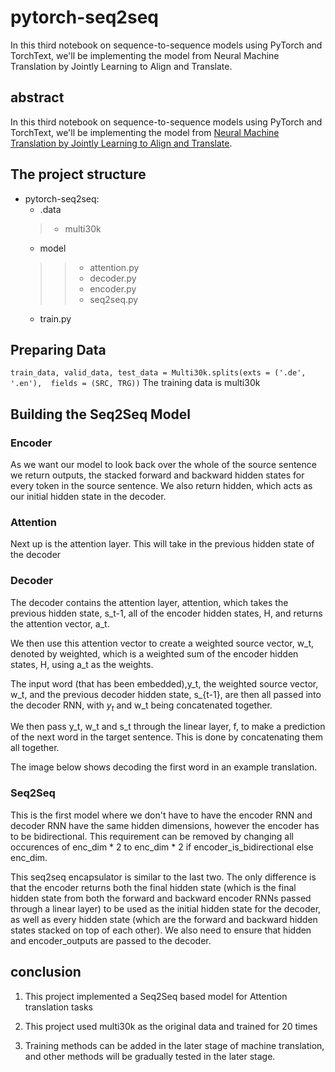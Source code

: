 # pytorch-seq2seq
In this third notebook on sequence-to-sequence models using PyTorch and TorchText, we'll be implementing the model from Neural Machine Translation by Jointly Learning to Align and Translate.

## abstract
In this third notebook on sequence-to-sequence models using PyTorch and TorchText, we'll be implementing the model from [Neural Machine Translation by Jointly Learning to Align and Translate](https://arxiv.org/abs/1409.0473).

## The project structure
* pytorch-seq2seq:
    - .data 
    >- multi30k   
    - model
    >>- attention.py    
    >>- decoder.py    
    >>- encoder.py    
    >>- seq2seq.py    
    - train.py
    
## Preparing Data
`train_data, valid_data, test_data = Multi30k.splits(exts = ('.de', '.en'), 
                                                    fields = (SRC, TRG))`
The training data is multi30k                                                    

                                                    
## Building the Seq2Seq Model

### Encoder
As we want our model to look back over the whole of the source sentence we return outputs, the stacked forward and backward hidden states for every token in the source sentence. We also return hidden, which acts as our initial hidden state in the decoder.

### Attention
Next up is the attention layer. This will take in the previous hidden state of the decoder

### Decoder
The decoder contains the attention layer, attention, which takes the previous hidden state, s_t-1, all of the encoder hidden states, H, and returns the attention vector, a_t.

We then use this attention vector to create a weighted source vector, w_t, denoted by weighted, which is a weighted sum of the encoder hidden states, H, using a_t as the weights.

The input word (that has been embedded),y_t, the weighted source vector, w_t, and the previous decoder hidden state, s_{t-1}, are then all passed into the decoder RNN, with $y_t$ and w_t being concatenated together.


We then pass y_t, w_t and s_t through the linear layer, f, to make a prediction of the next word in the target sentence. This is done by concatenating them all together.

The image below shows decoding the first word in an example translation.

### Seq2Seq
This is the first model where we don't have to have the encoder RNN and decoder RNN have the same hidden dimensions, however the encoder has to be bidirectional. This requirement can be removed by changing all occurences of enc_dim * 2 to enc_dim * 2 if encoder_is_bidirectional else enc_dim.

This seq2seq encapsulator is similar to the last two. The only difference is that the encoder returns both the final hidden state (which is the final hidden state from both the forward and backward encoder RNNs passed through a linear layer) to be used as the initial hidden state for the decoder, as well as every hidden state (which are the forward and backward hidden states stacked on top of each other). We also need to ensure that hidden and encoder_outputs are passed to the decoder.

## conclusion
1. This project implemented a Seq2Seq based model for Attention translation tasks

2. This project used multi30k as the original data and trained for 20 times

3. Training methods can be added in the later stage of machine translation, and other methods will be gradually tested in the later stage.